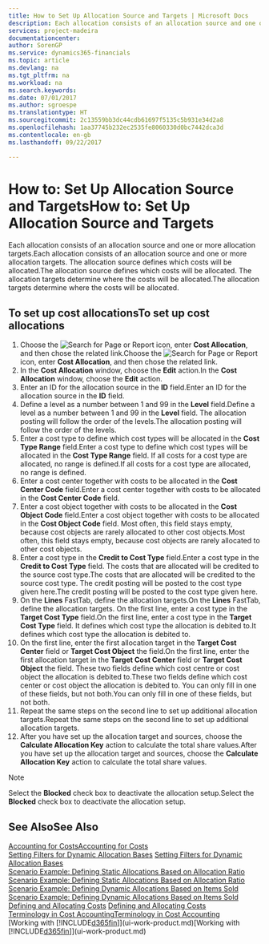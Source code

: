 ```yaml
---
title: How to Set Up Allocation Source and Targets | Microsoft Docs
description: Each allocation consists of an allocation source and one or more allocation targets. The allocation source defines which costs will be allocated. The allocation targets determine where the costs will be allocated.
services: project-madeira
documentationcenter: 
author: SorenGP
ms.service: dynamics365-financials
ms.topic: article
ms.devlang: na
ms.tgt_pltfrm: na
ms.workload: na
ms.search.keywords: 
ms.date: 07/01/2017
ms.author: sgroespe
ms.translationtype: HT
ms.sourcegitcommit: 2c13559bb3dc44cdb61697f5135c5b931e34d2a8
ms.openlocfilehash: 1aa37745b232ec2535fe8060330d0bc7442dca3d
ms.contentlocale: en-gb
ms.lasthandoff: 09/22/2017

---
```

# <a name="how-to-set-up-allocation-source-and-targets"></a><span data-ttu-id="2ba30-105">How to: Set Up Allocation Source and Targets</span><span class="sxs-lookup"><span data-stu-id="2ba30-105">How to: Set Up Allocation Source and Targets</span></span>
<span data-ttu-id="2ba30-106">Each allocation consists of an allocation source and one or more allocation targets.</span><span class="sxs-lookup"><span data-stu-id="2ba30-106">Each allocation consists of an allocation source and one or more allocation targets.</span></span> <span data-ttu-id="2ba30-107">The allocation source defines which costs will be allocated.</span><span class="sxs-lookup"><span data-stu-id="2ba30-107">The allocation source defines which costs will be allocated.</span></span> <span data-ttu-id="2ba30-108">The allocation targets determine where the costs will be allocated.</span><span class="sxs-lookup"><span data-stu-id="2ba30-108">The allocation targets determine where the costs will be allocated.</span></span>  

## <a name="to-set-up-cost-allocations"></a><span data-ttu-id="2ba30-109">To set up cost allocations</span><span class="sxs-lookup"><span data-stu-id="2ba30-109">To set up cost allocations</span></span>  
1.  <span data-ttu-id="2ba30-110">Choose the ![Search for Page or Report](media/ui-search/search_small.png "Search for Page or Report icon") icon, enter **Cost Allocation**, and then chose the related link.</span><span class="sxs-lookup"><span data-stu-id="2ba30-110">Choose the ![Search for Page or Report](media/ui-search/search_small.png "Search for Page or Report icon") icon, enter **Cost Allocation**, and then chose the related link.</span></span>  
2.  <span data-ttu-id="2ba30-111">In the **Cost Allocation** window, choose the **Edit** action.</span><span class="sxs-lookup"><span data-stu-id="2ba30-111">In the **Cost Allocation** window, choose the **Edit** action.</span></span>  
3.  <span data-ttu-id="2ba30-112">Enter an ID for the allocation source in the **ID** field.</span><span class="sxs-lookup"><span data-stu-id="2ba30-112">Enter an ID for the allocation source in the **ID** field.</span></span>  
4.  <span data-ttu-id="2ba30-113">Define a level as a number between 1 and 99 in the **Level** field.</span><span class="sxs-lookup"><span data-stu-id="2ba30-113">Define a level as a number between 1 and 99 in the **Level** field.</span></span> <span data-ttu-id="2ba30-114">The allocation posting will follow the order of the levels.</span><span class="sxs-lookup"><span data-stu-id="2ba30-114">The allocation posting will follow the order of the levels.</span></span>  
5.  <span data-ttu-id="2ba30-115">Enter a cost type to define which cost types will be allocated in the **Cost Type Range** field.</span><span class="sxs-lookup"><span data-stu-id="2ba30-115">Enter a cost type to define which cost types will be allocated in the **Cost Type Range** field.</span></span> <span data-ttu-id="2ba30-116">If all costs for a cost type are allocated, no range is defined.</span><span class="sxs-lookup"><span data-stu-id="2ba30-116">If all costs for a cost type are allocated, no range is defined.</span></span>  
6.  <span data-ttu-id="2ba30-117">Enter a cost center together with costs to be allocated in the **Cost Center Code** field.</span><span class="sxs-lookup"><span data-stu-id="2ba30-117">Enter a cost center together with costs to be allocated in the **Cost Center Code** field.</span></span>  
7.  <span data-ttu-id="2ba30-118">Enter a cost object together with costs to be allocated in the **Cost Object Code** field.</span><span class="sxs-lookup"><span data-stu-id="2ba30-118">Enter a cost object together with costs to be allocated in the **Cost Object Code** field.</span></span> <span data-ttu-id="2ba30-119">Most often, this field stays empty, because cost objects are rarely allocated to other cost objects.</span><span class="sxs-lookup"><span data-stu-id="2ba30-119">Most often, this field stays empty, because cost objects are rarely allocated to other cost objects.</span></span>  
8.  <span data-ttu-id="2ba30-120">Enter a cost type in the **Credit to Cost Type** field.</span><span class="sxs-lookup"><span data-stu-id="2ba30-120">Enter a cost type in the **Credit to Cost Type** field.</span></span> <span data-ttu-id="2ba30-121">The costs that are allocated will be credited to the source cost type.</span><span class="sxs-lookup"><span data-stu-id="2ba30-121">The costs that are allocated will be credited to the source cost type.</span></span> <span data-ttu-id="2ba30-122">The credit posting will be posted to the cost type given here.</span><span class="sxs-lookup"><span data-stu-id="2ba30-122">The credit posting will be posted to the cost type given here.</span></span>  
9. <span data-ttu-id="2ba30-123">On the **Lines** FastTab, define the allocation targets.</span><span class="sxs-lookup"><span data-stu-id="2ba30-123">On the **Lines** FastTab, define the allocation targets.</span></span> <span data-ttu-id="2ba30-124">On the first line, enter a cost type in the **Target Cost Type** field.</span><span class="sxs-lookup"><span data-stu-id="2ba30-124">On the first line, enter a cost type in the **Target Cost Type** field.</span></span> <span data-ttu-id="2ba30-125">It defines which cost type the allocation is debited to.</span><span class="sxs-lookup"><span data-stu-id="2ba30-125">It defines which cost type the allocation is debited to.</span></span>  
10. <span data-ttu-id="2ba30-126">On the first line, enter the first allocation target in the **Target Cost Center** field or **Target Cost Object** the field.</span><span class="sxs-lookup"><span data-stu-id="2ba30-126">On the first line, enter the first allocation target in the **Target Cost Center** field or **Target Cost Object** the field.</span></span> <span data-ttu-id="2ba30-127">These two fields define which cost centre or cost object the allocation is debited to.</span><span class="sxs-lookup"><span data-stu-id="2ba30-127">These two fields define which cost center or cost object the allocation is debited to.</span></span> <span data-ttu-id="2ba30-128">You can only fill in one of these fields, but not both.</span><span class="sxs-lookup"><span data-stu-id="2ba30-128">You can only fill in one of these fields, but not both.</span></span>  
11. <span data-ttu-id="2ba30-129">Repeat the same steps on the second line to set up additional allocation targets.</span><span class="sxs-lookup"><span data-stu-id="2ba30-129">Repeat the same steps on the second line to set up additional allocation targets.</span></span>  
12. <span data-ttu-id="2ba30-130">After you have set up the allocation target and sources, choose the **Calculate Allocation Key** action to calculate the total share values.</span><span class="sxs-lookup"><span data-stu-id="2ba30-130">After you have set up the allocation target and sources, choose the **Calculate Allocation Key** action to calculate the total share values.</span></span>  

> [!NOTE]  
>  <span data-ttu-id="2ba30-131">Select the **Blocked** check box to deactivate the allocation setup.</span><span class="sxs-lookup"><span data-stu-id="2ba30-131">Select the **Blocked** check box to deactivate the allocation setup.</span></span>  

## <a name="see-also"></a><span data-ttu-id="2ba30-132">See Also</span><span class="sxs-lookup"><span data-stu-id="2ba30-132">See Also</span></span>  
[<span data-ttu-id="2ba30-133">Accounting for Costs</span><span class="sxs-lookup"><span data-stu-id="2ba30-133">Accounting for Costs</span></span>](finance-manage-cost-accounting.md)  
 <span data-ttu-id="2ba30-134">[Setting Filters for Dynamic Allocation Bases](finance-setting-filters-for-dynamic-allocation-bases.md) </span><span class="sxs-lookup"><span data-stu-id="2ba30-134">[Setting Filters for Dynamic Allocation Bases](finance-setting-filters-for-dynamic-allocation-bases.md) </span></span>  
 <span data-ttu-id="2ba30-135">[Scenario Example: Defining Static Allocations Based on Allocation Ratio](finance-scenario-example-defining-static-allocations-based-on-allocation-ratio.md) </span><span class="sxs-lookup"><span data-stu-id="2ba30-135">[Scenario Example: Defining Static Allocations Based on Allocation Ratio](finance-scenario-example-defining-static-allocations-based-on-allocation-ratio.md) </span></span>  
 <span data-ttu-id="2ba30-136">[Scenario Example: Defining Dynamic Allocations Based on Items Sold](finance-scenario-example-defining-dynamic-allocations-based-on-items-sold.md) </span><span class="sxs-lookup"><span data-stu-id="2ba30-136">[Scenario Example: Defining Dynamic Allocations Based on Items Sold](finance-scenario-example-defining-dynamic-allocations-based-on-items-sold.md) </span></span>  
 <span data-ttu-id="2ba30-137">[Defining and Allocating Costs](finance-define-and-allocate-costs.md) </span><span class="sxs-lookup"><span data-stu-id="2ba30-137">[Defining and Allocating Costs](finance-define-and-allocate-costs.md) </span></span>  
 [<span data-ttu-id="2ba30-138">Terminology in Cost Accounting</span><span class="sxs-lookup"><span data-stu-id="2ba30-138">Terminology in Cost Accounting</span></span>](finance-terminology-in-cost-accounting.md)  
 <span data-ttu-id="2ba30-139">[Working with [!INCLUDE[d365fin](includes/d365fin_md.md)]](ui-work-product.md)</span><span class="sxs-lookup"><span data-stu-id="2ba30-139">[Working with [!INCLUDE[d365fin](includes/d365fin_md.md)]](ui-work-product.md)</span></span>


